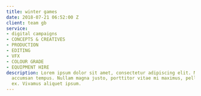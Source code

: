 ```yaml
---
title: winter games
date: 2018-07-21 06:52:00 Z
client: team gb
service:
- digital campaigns
- CONCEPTS & CREATIVES
- PRODUCTION
- EDITING
- VFX
- COLOUR GRADE
- EQUIPMENT HIRE
description: Lorem ipsum dolor sit amet, consectetur adipiscing elit. Morbi laoreet
  accumsan tempus. Nullam magna justo, porttitor vitae mi maximus, pellentesque tristique
  ex. Vivamus aliquet ipsum.
---
```


